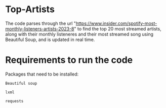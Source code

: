 # Top-Artists
The code parses through the url "https://www.insider.com/spotify-most-monthly-listeners-artists-2023-8" to find the top 20 most streamed artists, along with their
monthly listeneres and their most streamed song using Beautiful Soup, and is updated in real time.
# Requirements to run the code
Packages that need to be installed:

    Beautiful soup
    
    lxml
    
    requests
